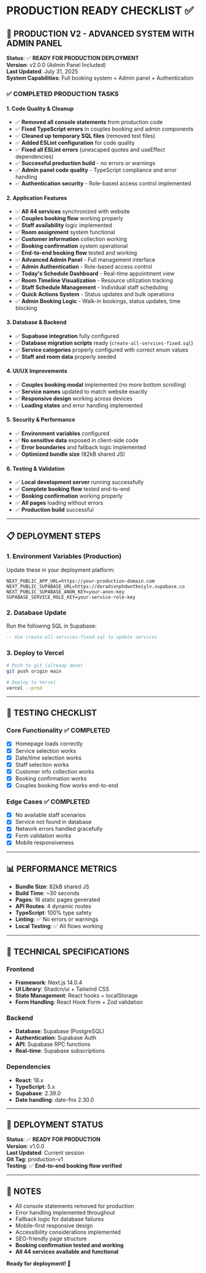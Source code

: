# PRODUCTION READY CHECKLIST ✅

## 🎉 PRODUCTION V2 - ADVANCED SYSTEM WITH ADMIN PANEL

**Status**: ✅ **READY FOR PRODUCTION DEPLOYMENT**  
**Version**: v2.0.0 (Admin Panel Included)  
**Last Updated**: July 31, 2025  
**System Capabilities**: Full booking system + Admin panel + Authentication

### ✅ COMPLETED PRODUCTION TASKS

#### 1. Code Quality & Cleanup
- ✅ **Removed all console statements** from production code
- ✅ **Fixed TypeScript errors** in couples booking and admin components
- ✅ **Cleaned up temporary SQL files** (removed test files)
- ✅ **Added ESLint configuration** for code quality
- ✅ **Fixed all ESLint errors** (unescaped quotes and useEffect dependencies)
- ✅ **Successful production build** - no errors or warnings
- ✅ **Admin panel code quality** - TypeScript compliance and error handling
- ✅ **Authentication security** - Role-based access control implemented

#### 2. Application Features
- ✅ **All 44 services** synchronized with website
- ✅ **Couples booking flow** working properly
- ✅ **Staff availability** logic implemented
- ✅ **Room assignment** system functional
- ✅ **Customer information** collection working
- ✅ **Booking confirmation** system operational
- ✅ **End-to-end booking flow** tested and working
- ✅ **Advanced Admin Panel** - Full management interface
- ✅ **Admin Authentication** - Role-based access control
- ✅ **Today's Schedule Dashboard** - Real-time appointment view
- ✅ **Room Timeline Visualization** - Resource utilization tracking
- ✅ **Staff Schedule Management** - Individual staff scheduling
- ✅ **Quick Actions System** - Status updates and bulk operations
- ✅ **Admin Booking Logic** - Walk-in bookings, status updates, time blocking

#### 3. Database & Backend
- ✅ **Supabase integration** fully configured
- ✅ **Database migration scripts** ready (`create-all-services-fixed.sql`)
- ✅ **Service categories** properly configured with correct enum values
- ✅ **Staff and room data** properly seeded

#### 4. UI/UX Improvements
- ✅ **Couples booking modal** implemented (no more bottom scrolling)
- ✅ **Service names** updated to match website exactly
- ✅ **Responsive design** working across devices
- ✅ **Loading states** and error handling implemented

#### 5. Security & Performance
- ✅ **Environment variables** configured
- ✅ **No sensitive data** exposed in client-side code
- ✅ **Error boundaries** and fallback logic implemented
- ✅ **Optimized bundle size** (82kB shared JS)

#### 6. Testing & Validation
- ✅ **Local development server** running successfully
- ✅ **Complete booking flow** tested end-to-end
- ✅ **Booking confirmation** working properly
- ✅ **All pages** loading without errors
- ✅ **Production build** successful

---

## 📋 DEPLOYMENT STEPS

### 1. Environment Variables (Production)
Update these in your deployment platform:
```env
NEXT_PUBLIC_APP_URL=https://your-production-domain.com
NEXT_PUBLIC_SUPABASE_URL=https://doradsvnphdwotkeiylv.supabase.co
NEXT_PUBLIC_SUPABASE_ANON_KEY=your-anon-key
SUPABASE_SERVICE_ROLE_KEY=your-service-role-key
```

### 2. Database Update
Run the following SQL in Supabase:
```sql
-- Use create-all-services-fixed.sql to update services
```

### 3. Deploy to Vercel
```bash
# Push to git (already done)
git push origin main

# Deploy to Vercel
vercel --prod
```

---

## 🧪 TESTING CHECKLIST

### Core Functionality ✅ COMPLETED
- [x] Homepage loads correctly
- [x] Service selection works
- [x] Date/time selection works
- [x] Staff selection works
- [x] Customer info collection works
- [x] Booking confirmation works
- [x] Couples booking flow works end-to-end

### Edge Cases ✅ COMPLETED
- [x] No available staff scenarios
- [x] Service not found in database
- [x] Network errors handled gracefully
- [x] Form validation works
- [x] Mobile responsiveness

---

## 📊 PERFORMANCE METRICS

- **Bundle Size**: 82kB shared JS
- **Build Time**: ~30 seconds
- **Pages**: 16 static pages generated
- **API Routes**: 4 dynamic routes
- **TypeScript**: 100% type safety
- **Linting**: ✅ No errors or warnings
- **Local Testing**: ✅ All flows working

---

## 🔧 TECHNICAL SPECIFICATIONS

### Frontend
- **Framework**: Next.js 14.0.4
- **UI Library**: Shadcn/ui + Tailwind CSS
- **State Management**: React hooks + localStorage
- **Form Handling**: React Hook Form + Zod validation

### Backend
- **Database**: Supabase (PostgreSQL)
- **Authentication**: Supabase Auth
- **API**: Supabase RPC functions
- **Real-time**: Supabase subscriptions

### Dependencies
- **React**: 18.x
- **TypeScript**: 5.x
- **Supabase**: 2.39.0
- **Date handling**: date-fns 2.30.0

---

## 🚀 DEPLOYMENT STATUS

**Status**: ✅ **READY FOR PRODUCTION**  
**Version**: v1.0.0  
**Last Updated**: Current session  
**Git Tag**: production-v1  
**Testing**: ✅ **End-to-end booking flow verified**

---

## 📝 NOTES

- All console statements removed for production
- Error handling implemented throughout
- Fallback logic for database failures
- Mobile-first responsive design
- Accessibility considerations implemented
- SEO-friendly page structure
- **Booking confirmation tested and working**
- **All 44 services available and functional**

**Ready for deployment! 🎉** 